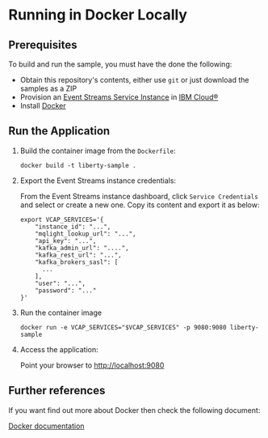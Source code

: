 
# Running in Docker Locally

## Prerequisites
To build and run the sample, you must have the done the following:

* Obtain this repository's contents, either use `git` or just download the samples as a ZIP
* Provision an [Event Streams Service Instance](https://console.ng.bluemix.net/catalog/services/message-hub/) in [IBM Cloud®](https://console.ng.bluemix.net/)
* Install [Docker](https://docs.docker.com/install/)

## Run the Application

1. Build the container image from the `Dockerfile`:
    ```shell
    docker build -t liberty-sample .
    ```

2. Export the Event Streams instance credentials:

    From the Event Streams instance dashboard, click `Service Credentials` and select or create a new one. Copy its content and export it as below:
    ```shell
    export VCAP_SERVICES='{
        "instance_id": "...",
        "mqlight_lookup_url": "...",
        "api_key": "...",
        "kafka_admin_url": "....",
        "kafka_rest_url": "...",
        "kafka_brokers_sasl": [
          ...
        ],
        "user": "...",
        "password": "..."
    }'
    ```

3. Run the container image
    ```shell
    docker run -e VCAP_SERVICES="$VCAP_SERVICES" -p 9080:9080 liberty-sample
    ```

4. Access the application:

    Point your browser to [http://localhost:9080](http://localhost:9080)


## Further references

If you want find out more about Docker then check the following document:

[Docker documentation](https://docs.docker.com/install/overview/)
